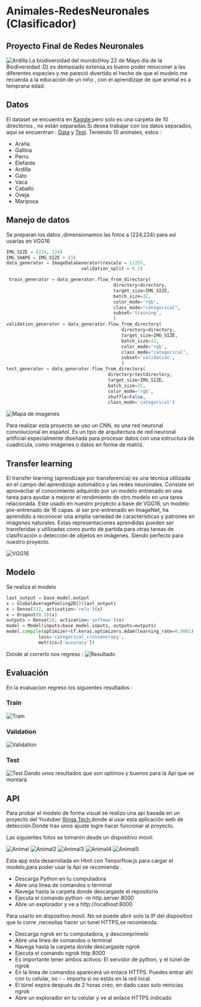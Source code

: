 # Animales-RedesNeuronales (Clasificador)
## Proyecto Final de Redes Neuronales

![Ardilla](Fotos/Ardilla.jpg)
La biodiversidad del mundo(Hoy 22 de Mayo día de la Biodiversidad :D) es demasiado extensa,es bueno poder renoconer a las diferentes especies y me pareció divertido el hecho de que el modelo me recuerda a la educación de un niño , con el aprendizaje de que animal es a temprana edad.

## Datos
El dataset se encuentra en [Kaggle](https://www.kaggle.com/datasets/alessiocorrado99/animals10),pero solo es una carpeta de 10 directorios , no están separadas.Si desea trabajar con los datos separados, aquí se encuentran : [Data](https://drive.google.com/drive/folders/1mSL_WnkOK2ILKEdeH801luO4lNKzVnq2?usp=share_link) y [Test](https://drive.google.com/drive/folders/1mSL_WnkOK2ILKEdeH801luO4lNKzVnq2?usp=share_link).
Teniendo 10 animales, estos :
- Araña
- Gallina
- Perro
- Elefante
- Ardilla
- Gato
- Vaca
- Caballo
- Oveja
- Mariposa

## Manejo de datos
Se preparan los datos ,dimensionamos las fotos a (224,224) para así usarlas en VGG16
```python
IMG_SIZE = (224, 224)
IMG_SHAPE = IMG_SIZE + (3)
data_generator = ImageDataGenerator(rescale = 1/255,
                            validation_split = 0.2)

 train_generator = data_generator.flow_from_directory(
                                        directory=directory,
                                        target_size=IMG_SIZE,
                                        batch_size=32,
                                        color_mode='rgb',
                                        class_mode="categorical",
                                        subset='training',
                                        )
validation_generator = data_generator.flow_from_directory(
                                           directory=directory,
                                           target_size=IMG_SIZE,
                                           batch_size=32,
                                           color_mode='rgb',
                                           class_mode="categorical",
                                           subset='validation',
                                           )
test_generator = data_generator.flow_from_directory(
                                      directory=testdirectory,
                                      target_size=IMG_SIZE,
                                      batch_size=32,
                                      color_mode='rgb',
                                      shuffle=False,
                                      class_mode='categorical')
```
![Mapa de imagenes](Fotos/map.png)

Para realizar esta proyecto se uso un CNN, es una red neuronal convolucional en español. Es un tipo de arquitectura de red neuronal artificial especialmente diseñada para procesar datos con una estructura de cuadrícula, como imágenes o datos en forma de matriz. 

## Transfer learning
El transfer learning (aprendizaje por transferencia) es una técnica utilizada en el campo del aprendizaje automático y las redes neuronales. Consiste en aprovechar el conocimiento adquirido por un modelo entrenado en una tarea para ayudar a mejorar el rendimiento de otro modelo en una tarea relacionada.
Este usado en nuestro proyecto a base de VGG16, un modelo pre-entrenado de 16 capas.
 al ser pre-entrenado en ImageNet, ha aprendido a reconocer una amplia variedad de características y patrones en imágenes naturales. Estas representaciones aprendidas pueden ser transferidas y utilizadas como punto de partida para otras tareas de clasificación o detección de objetos en imágenes.
 Siendo perfecto para nuestro proyecto.

 ![VGG16](Fotos/conv-layers-vgg16.jpg)

 ## Modelo
 Se realiza el modelo 
 ```python
last_output = base_model.output
x = GlobalAveragePooling2D()(last_output)
x = Dense(512, activation='relu')(x)
x = Dropout(0.5)(x)
outputs = Dense(10, activation='softmax')(x)
model = Model(inputs=base_model.inputs, outputs=outputs)
model.compile(optimizer=tf.keras.optimizers.Adam(learning_rate=0.0001),
             loss='categorical_crossentropy',
             metrics=['accuracy'])
```
Donde al correrlo nos regreso :
 ![Resultado](Fotos/resultados.png)
## Evaluación
En la evaluacion regreso los siguientes resultados :
### Train
![Train](Fotos/Train.png)
### Validation
![Validation](Fotos/Validation.png)
### Test
![Test](Fotos/Test.png)
Dando unos resultados que son optimos y buenos para la Api que se montará.

## API 
Para probar el modelo de forma visual se realizo una api basada en un proyecto del Youtuber [Ringa Tech](https://www.youtube.com/@RingaTech),donde al usar esta aplicación web de detección.Donde tras unos ajuste logre hacer funcionar al proyecto.

Las siguientes fotos se  tomarón desde un dispositivo movil:

![Animal](Fotos/WhatsApp%20Image%202023-05-22%20at%2010.14.30%20PM.jpeg)
![Animal2](Fotos/WhatsApp%20Image%202023-05-22%20at%2010.14.29%20PM.jpeg)
![Animal3](Fotos/WhatsApp%20Image%202023-05-22%20at%2010.14.28%20PM.jpeg)
![Animal4](Fotos/WhatsApp%20Image%202023-05-22%20at%2010.14.28%20PM%20(2).jpeg)
![Animal5](Fotos/WhatsApp%20Image%202023-05-22%20at%2010.14.28%20PM%20(1).jpeg)

Esta app esta desarrollada en Html con Tensorflow.js para cargar el modelo,para poder usar la Api se recomienda .
- Descarga Python en tu computadora
- Abre una línea de comandos o terminal
- Navega hasta la carpeta donde descargaste el repositorio
- Ejecuta el comando python -m http.server 8000
- Abre un explorador y ve a http://localhost:8000

Para usarlo en dispositivo movil.
No se puede abrir solo la IP del dispositivo que lo corre ,necesitas hacer un tunel HTTPS,se recomienda.

- Descarga ngrok en tu computadora, y descomprímelo
- Abre una línea de comandos o terminal
- Navega hasta la carpeta donde descargaste ngrok
- Ejecuta el comando ngrok http 8000
- Es importante tener ambos activos: El servidor de python, y el túnel de ngrok
- En la línea de comandos aparecerá un enlace HTTPS. Puedes entrar ahí con tu celular, no - - importa si no estás en la red local.
- El túnel expira después de 2 horas creo, en dado caso solo reinicias ngrok
- Abre un explorador en tu celular y ve al enlace HTTPS indicado